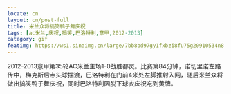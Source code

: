 ```yaml
---
locate: cn
layout: cn/post-full
title: 米兰众将搞笑鸭子舞庆祝
tags: [ac米兰,庆祝,搞笑,巴洛特利,意甲,2012-2013]
category: gif
featimg: https://ws1.sinaimg.cn/large/7bb8bd97gy1fxbzi8fu75g20910534n8.gif
---
```


2012-2013意甲第35轮AC米兰主场1-0战胜都灵。比赛第84分钟，诺切里诺左路传中，梅克斯后点头球摆渡，巴洛特利在门前4米处左脚推射入网，随后米兰众将做出搞笑鸭子舞庆祝，同时巴洛特利因脱下球衣庆祝吃到黄牌。